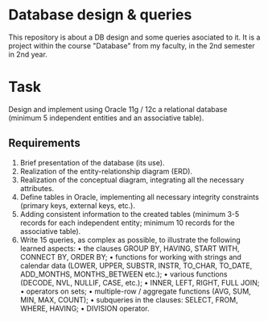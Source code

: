 # Database design & queries
This repository is about a DB design and some queries asociated to it. 
It is a project within the course "Database" from my faculty, in the 2nd semester in 2nd year.

# Task

Design and implement using Oracle 11g / 12c a relational database (minimum 5 independent entities and an associative table).

## Requirements

1. Brief presentation of the database (its use).
2. Realization of the entity-relationship diagram (ERD).
3. Realization of the conceptual diagram, integrating all the necessary attributes.
4. Define tables in Oracle, implementing all necessary integrity constraints
(primary keys, external keys, etc.).
5. Adding consistent information to the created tables (minimum 3-5 records for each
independent entity; minimum 10 records for the associative table).
6. Write 15 queries, as complex as possible, to illustrate the following learned aspects:
• the clauses GROUP BY, HAVING, START WITH, CONNECT BY, ORDER BY;
• functions for working with strings and calendar data (LOWER, UPPER,
SUBSTR, INSTR, TO_CHAR, TO_DATE, ADD_MONTHS, MONTHS_BETWEEN etc.);
• various functions (DECODE, NVL, NULLIF, CASE, etc.);
• INNER, LEFT, RIGHT, FULL JOIN;
• operators on sets;
• multiple-row / aggregate functions (AVG, SUM, MIN, MAX, COUNT);
• subqueries in the clauses: SELECT, FROM, WHERE, HAVING;
• DIVISION operator.
